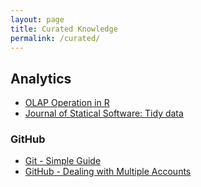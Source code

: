 ```yaml
---
layout: page
title: Curated Knowledge
permalink: /curated/
---
```


## Analytics

- [OLAP Operation in R](http://architects.dzone.com/articles/olap-operation-r)
- [Journal of Statical Software: Tidy data](http://www.jstatsoft.org/v59/i10/paper)


### GitHub

- [Git - Simple Guide](http://rogerdudler.github.io/git-guide/)
- [GitHub - Dealing with Multiple Accounts](http://hmkcode.com/git-tutorial/how-to-deal-with-multiple-github-accounts-on-one-computer/)
